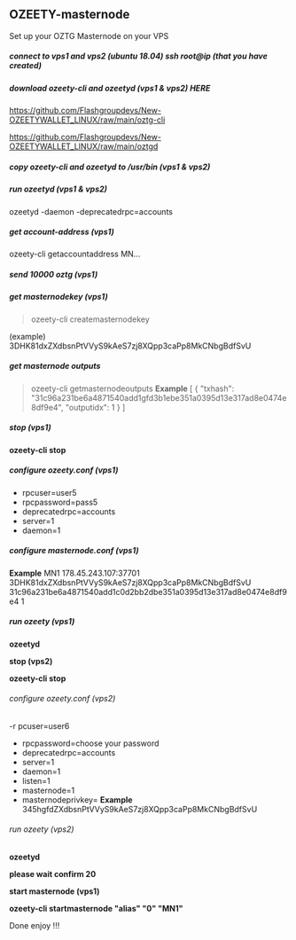 
## OZEETY-masternode

Set up your OZTG Masternode on your VPS

##### connect to vps1 and vps2 (ubuntu 18.04) ssh root@ip (that you have created)

##### download ozeety-cli and ozeetyd (vps1 & vps2) HERE

https://github.com/Flashgroupdevs/New-OZEETYWALLET_LINUX/raw/main/oztg-cli

https://github.com/Flashgroupdevs/New-OZEETYWALLET_LINUX/raw/main/oztgd

##### copy ozeety-cli and ozeetyd to /usr/bin (vps1 & vps2)



##### run ozeetyd (vps1 & vps2)

ozeetyd -daemon -deprecatedrpc=accounts

##### get account-address (vps1)

ozeety-cli getaccountaddress MN... 

##### send 10000 oztg (vps1)

##### get masternodekey (vps1)

> ozeety-cli createmasternodekey

(example) 3DHK81dxZXdbsnPtVVyS9kAeS7zj8XQpp3caPp8MkCNbgBdfSvU

##### get masternode outputs
> ozeety-cli getmasternodeoutputs
**Example**
[
  {
    "txhash": "31c96a231be6a4871540add1gfd3b1ebe351a0395d13e317ad8e0474e8df9e4",
    "outputidx": 1
  }
]

##### stop (vps1)

**ozeety-cli stop**

##### configure ozeety.conf (vps1)

- rpcuser=user5
- rpcpassword=pass5
- deprecatedrpc=accounts
- server=1
- daemon=1

##### configure masternode.conf (vps1)

**Example** MN1 178.45.243.107:37701 3DHK81dxZXdbsnPtVVyS9kAeS7zj8XQpp3caPp8MkCNbgBdfSvU 31c96a231be6a4871540add1c0d2bb2dbe351a0395d13e317ad8e0474e8df9e4 1

##### run ozeety (vps1)

**ozeetyd**

**stop (vps2)**

**ozeety-cli stop**

###### configure ozeety.conf (vps2)

-r pcuser=user6
- rpcpassword=choose your password
- deprecatedrpc=accounts
- server=1
- daemon=1
- listen=1
- masternode=1
- masternodeprivkey=  **Example** 345hgfdZXdbsnPtVVyS9kAeS7zj8XQpp3caPp8MkCNbgBdfSvU

###### run ozeety (vps2)

**ozeetyd**

**please wait confirm 20**

**start masternode (vps1)**

**ozeety-cli startmasternode "alias" "0" "MN1"**


Done enjoy !!!
